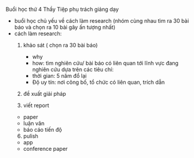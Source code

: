 Buổi học thứ 4 Thầy Tiệp phụ trách giảng dạy
- buổi học chủ yếu về cách làm research (nhóm cùng nhau tìm ra 30 bài báo và chọn ra 10 bài gây ấn tượng nhất)
- cách làm research:
  1. khảo sát ( chọn ra 30 bài báo)
	  + why
	  + how: tìm nghiên cứu/ bài báo có liên quan tới lĩnh vực đang nghiên cứu dựa trên các tiêu chí:
	  - thời gian: 5 năm đổ lại
	  - Độ uy tín: nơi công bố, tổ chức có liên quan, trích dẫn
  3. đề xuất giải pháp
  
  5. viết report 
	+ paper
	+ luận văn
	+ báo cáo tiến độ
  6. pulish
	+ app
	+ conference paper
